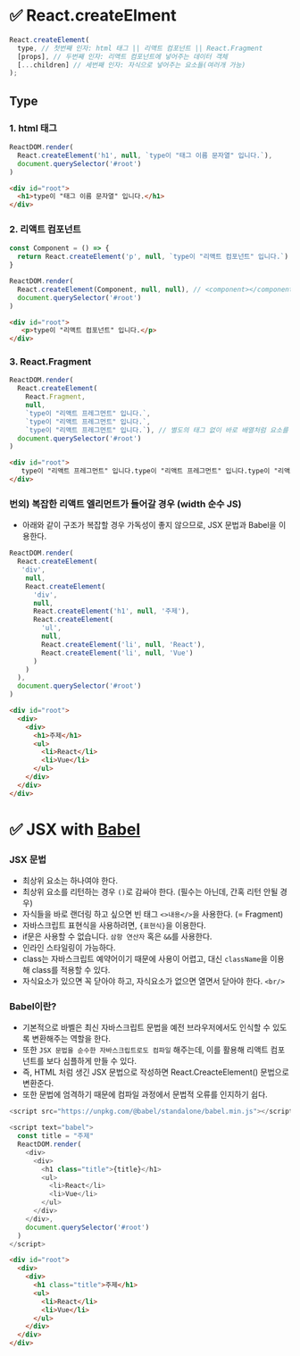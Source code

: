 # ✅ React.createElment
```js
React.createElement(
  type, // 첫번째 인자: html 태그 || 리액트 컴포넌트 || React.Fragment
  [props], // 두번째 인자: 리액트 컴포넌트에 넣어주는 데이터 객체
  [...children] // 세번째 인자: 자식으로 넣어주는 요소들(여러개 가능)
);
```
## Type
### 1. html 태그
```js
ReactDOM.render(
  React.createElement('h1', null, `type이 "태그 이름 문자열" 입니다.`),
  document.querySelector('#root')
)
```
```html
<div id="root">
  <h1>type이 "태그 이름 문자열" 입니다.</h1>
</div>
```
### 2. 리액트 컴포넌트
```js
const Component = () => {
  return React.createElement('p', null, `type이 "리액트 컴포넌트" 입니다.`)
}

ReactDOM.render(
  React.createElement(Component, null, null), // <component></component> = </component> 
  document.querySelector('#root')
)
```
```html
<div id="root">
   <p>type이 "리액트 컴포넌트" 입니다.</p>
</div>
```
### 3. React.Fragment
```js
ReactDOM.render(
  React.createElement(
    React.Fragment,
    null,
    `type이 "리액트 프레그먼트" 입니다.`,
    `type이 "리액트 프레그먼트" 입니다.`,
    `type이 "리액트 프레그먼트" 입니다.`), // 별도의 태그 없이 바로 배열처럼 요소를 넣고 싶을 때
  document.querySelector('#root')
)
```
```html
<div id="root">
   type이 "리액트 프레그먼트" 입니다.type이 "리액트 프레그먼트" 입니다.type이 "리액트 프레그먼트" 입니다.
</div>
```
### 번외) 복잡한 리액트 엘리먼트가 들어갈 경우 (width 순수 JS)
* 아래와 같이 구조가 복잡할 경우 가독성이 좋지 않으므로, JSX 문법과 Babel을 이용한다.
```js
ReactDOM.render(
  React.createElement(
   'div',
    null,
    React.createElement(
      'div',
      null,
      React.createElement('h1', null, '주제'),
      React.createElement(
        'ul',
        null,
        React.createElement('li', null, 'React'),
        React.createElement('li', null, 'Vue')
      )
    )
  ),
  document.querySelector('#root')
)
```
```html
<div id="root">
  <div>
    <div>
      <h1>주제</h1>
      <ul>
        <li>React</li>
        <li>Vue</li>
      </ul>
    </div>
  </div>
</div>
```
# ✅ JSX with [Babel](https://babeljs.io/)
### JSX 문법
* 최상위 요소는 하나여야 한다.
* 최상위 요소를 리턴하는 경우 `()`로 감싸야 한다. (필수는 아닌데, 간혹 리턴 안될 경우)
* 자식들을 바로 랜더링 하고 싶으면 빈 태그 `<>내용</>`을 사용한다. (= Fragment)
* 자바스크립트 표현식을 사용하려면, `{표현식}`을 이용한다.
* if문은 사용할 수 없습니다. `삼항 연산자` 혹은 `&&`를 사용한다.
* 인라인 스타일링이 가능하다.
* class는 자바스크립트 예약어이기 때문에 사용이 어렵고, 대신 `className`을 이용해 class를 적용할 수 있다.
* 자식요소가 있으면 꼭 닫아야 하고, 자식요소가 없으면 열면서 닫아야 한다. `<br/>`
### Babel이란?
* 기본적으로 바벨은 최신 자바스크립트 문법을 예전 브라우저에서도 인식할 수 있도록 변환해주는 역할을 한다.
* 또한 `JSX 문법을 순수한 자바스크립트로도 컴파일` 해주는데, 이를 활용해 리액트 컴포넌트를 보다 심플하게 만들 수 있다.  
* 즉, HTML 처럼 생긴 JSX 문법으로 작성하면 React.CreacteElement() 문법으로 변환준다.  
* 또한 문법에 엄격하기 때문에 컴파일 과정에서 문법적 오류를 인지하기 쉽다.
```js
<script src="https://unpkg.com/@babel/standalone/babel.min.js"></script>
```
```js
<script text="babel">
  const title = "주제"
  ReactDOM.render(
    <div>
      <div>
        <h1 class="title">{title}</h1>
        <ul>
          <li>React</li>
          <li>Vue</li>
        </ul>
      </div>
    </div>,
    document.querySelector('#root')
  )
</script> 
```
```html
<div id="root">
  <div>
    <div>
      <h1 class="title">주제</h1>
      <ul>
        <li>React</li>
        <li>Vue</li>
      </ul>
    </div>
  </div>
</div>
```
